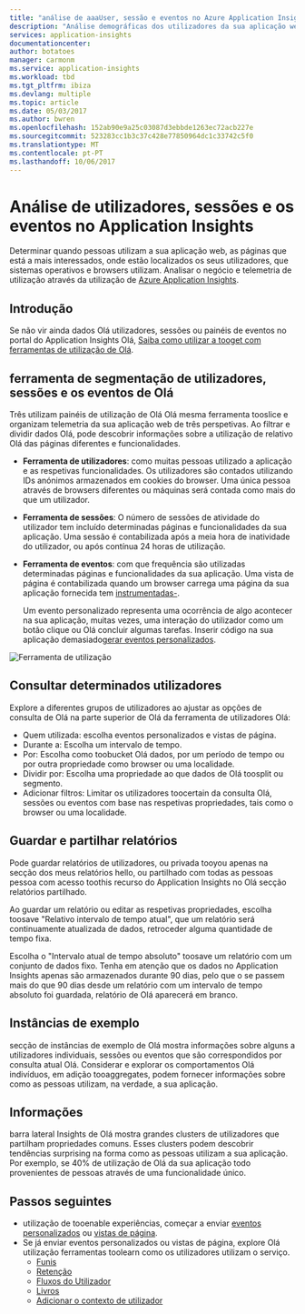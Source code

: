 ```yaml
---
title: "análise de aaaUser, sessão e eventos no Azure Application Insights | Documentos da Microsoft"
description: "Análise demográficas dos utilizadores da sua aplicação web."
services: application-insights
documentationcenter: 
author: botatoes
manager: carmonm
ms.service: application-insights
ms.workload: tbd
ms.tgt_pltfrm: ibiza
ms.devlang: multiple
ms.topic: article
ms.date: 05/03/2017
ms.author: bwren
ms.openlocfilehash: 152ab90e9a25c03087d3ebbde1263ec72acb227e
ms.sourcegitcommit: 523283cc1b3c37c428e77850964dc1c33742c5f0
ms.translationtype: MT
ms.contentlocale: pt-PT
ms.lasthandoff: 10/06/2017
---
```

# <a name="users-sessions-and-events-analysis-in-application-insights"></a>Análise de utilizadores, sessões e os eventos no Application Insights

Determinar quando pessoas utilizam a sua aplicação web, as páginas que está a mais interessados, onde estão localizados os seus utilizadores, que sistemas operativos e browsers utilizam. Analisar o negócio e telemetria de utilização através da utilização de [Azure Application Insights](app-insights-overview.md).

## <a name="get-started"></a>Introdução

Se não vir ainda dados Olá utilizadores, sessões ou painéis de eventos no portal do Application Insights Olá, [Saiba como utilizar a tooget com ferramentas de utilização de Olá](app-insights-usage-overview.md).

## <a name="hello-users-sessions-and-events-segmentation-tool"></a>ferramenta de segmentação de utilizadores, sessões e os eventos de Olá

Três utilizam painéis de utilização de Olá Olá mesma ferramenta tooslice e organizam telemetria da sua aplicação web de três perspetivas. Ao filtrar e dividir dados Olá, pode descobrir informações sobre a utilização de relativo Olá das páginas diferentes e funcionalidades.

* **Ferramenta de utilizadores**: como muitas pessoas utilizado a aplicação e as respetivas funcionalidades.  Os utilizadores são contados utilizando IDs anónimos armazenados em cookies do browser. Uma única pessoa através de browsers diferentes ou máquinas será contada como mais do que um utilizador.
* **Ferramenta de sessões**: O número de sessões de atividade do utilizador tem incluído determinadas páginas e funcionalidades da sua aplicação. Uma sessão é contabilizada após a meia hora de inatividade do utilizador, ou após contínua 24 horas de utilização.
* **Ferramenta de eventos**: com que frequência são utilizadas determinadas páginas e funcionalidades da sua aplicação. Uma vista de página é contabilizada quando um browser carrega uma página da sua aplicação fornecida tem [instrumentadas-](app-insights-javascript.md). 

    Um evento personalizado representa uma ocorrência de algo acontecer na sua aplicação, muitas vezes, uma interação do utilizador como um botão clique ou Olá concluir algumas tarefas. Inserir código na sua aplicação demasiado[gerar eventos personalizados](app-insights-api-custom-events-metrics.md#trackevent).

![Ferramenta de utilização](./media/app-insights-usage-segmentation/users.png)

## <a name="querying-for-certain-users"></a>Consultar determinados utilizadores 

Explore a diferentes grupos de utilizadores ao ajustar as opções de consulta de Olá na parte superior de Olá da ferramenta de utilizadores Olá: 

* Quem utilizada: escolha eventos personalizados e vistas de página. 
* Durante a: Escolha um intervalo de tempo. 
* Por: Escolha como toobucket Olá dados, por um período de tempo ou por outra propriedade como browser ou uma localidade. 
* Dividir por: Escolha uma propriedade ao que dados de Olá toosplit ou segmento. 
* Adicionar filtros: Limitar os utilizadores toocertain da consulta Olá, sessões ou eventos com base nas respetivas propriedades, tais como o browser ou uma localidade. 
 
## <a name="saving-and-sharing-reports"></a>Guardar e partilhar relatórios 
Pode guardar relatórios de utilizadores, ou privada tooyou apenas na secção dos meus relatórios hello, ou partilhado com todas as pessoas pessoa com acesso toothis recurso do Application Insights no Olá secção relatórios partilhado.  
 
Ao guardar um relatório ou editar as respetivas propriedades, escolha toosave "Relativo intervalo de tempo atual", que um relatório será continuamente atualizada de dados, retroceder alguma quantidade de tempo fixa.  
 
Escolha o "Intervalo atual de tempo absoluto" toosave um relatório com um conjunto de dados fixo. Tenha em atenção que os dados no Application Insights apenas são armazenados durante 90 dias, pelo que o se passem mais do que 90 dias desde um relatório com um intervalo de tempo absoluto foi guardada, relatório de Olá aparecerá em branco. 
 
## <a name="example-instances"></a>Instâncias de exemplo

secção de instâncias de exemplo de Olá mostra informações sobre alguns a utilizadores individuais, sessões ou eventos que são correspondidos por consulta atual Olá. Considerar e explorar os comportamentos Olá indivíduos, em adição tooaggregates, podem fornecer informações sobre como as pessoas utilizam, na verdade, a sua aplicação. 
 
## <a name="insights"></a>Informações 

barra lateral Insights de Olá mostra grandes clusters de utilizadores que partilham propriedades comuns. Esses clusters podem descobrir tendências surprising na forma como as pessoas utilizam a sua aplicação. Por exemplo, se 40% de utilização de Olá da sua aplicação todo provenientes de pessoas através de uma funcionalidade único.  


## <a name="next-steps"></a>Passos seguintes
- utilização de tooenable experiências, começar a enviar [eventos personalizados](https://docs.microsoft.com/en-us/azure/application-insights/app-insights-api-custom-events-metrics#trackevent) ou [vistas de página](https://docs.microsoft.com/azure/application-insights/app-insights-api-custom-events-metrics#page-views).
- Se já enviar eventos personalizados ou vistas de página, explore Olá utilização ferramentas toolearn como os utilizadores utilizam o serviço.
    - [Funis](usage-funnels.md)
    - [Retenção](app-insights-usage-retention.md)
    - [Fluxos do Utilizador](app-insights-usage-flows.md)
    - [Livros](app-insights-usage-workbooks.md)
    - [Adicionar o contexto de utilizador](app-insights-usage-send-user-context.md)

